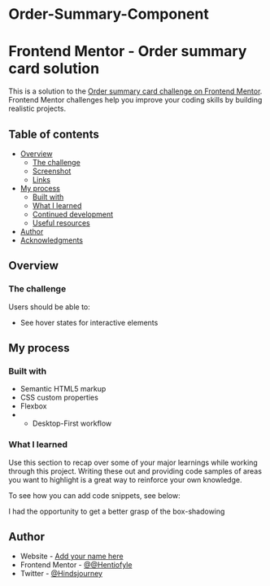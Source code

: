 # Order-Summary-Component

# Frontend Mentor - Order summary card solution

This is a solution to the [Order summary card challenge on Frontend Mentor](https://www.frontendmentor.io/challenges/order-summary-component-QlPmajDUj). Frontend Mentor challenges help you improve your coding skills by building realistic projects. 

## Table of contents

- [Overview](#overview)
  - [The challenge](#the-challenge)
  - [Screenshot](#screenshot)
  - [Links](#links)
- [My process](#my-process)
  - [Built with](#built-with)
  - [What I learned](#what-i-learned)
  - [Continued development](#continued-development)
  - [Useful resources](#useful-resources)
- [Author](#author)
- [Acknowledgments](#acknowledgments)



## Overview

### The challenge

Users should be able to:

- See hover states for interactive elements

## My process

### Built with

- Semantic HTML5 markup
- CSS custom properties
- Flexbox
- - Desktop-First  workflow




### What I learned

Use this section to recap over some of your major learnings while working through this project. Writing these out and providing code samples of areas you want to highlight is a great way to reinforce your own knowledge.

To see how you can add code snippets, see below:

I had the opportunity to get a better grasp of the box-shadowing

## Author

- Website - [Add your name here](https://www.your-site.com)
- Frontend Mentor - [@@Hentiofyle](https://www.frontendmentor.io/profile/Hentiofyle)
- Twitter - [@Hindsjourney](https://twitter.com/Hindsjourney)


